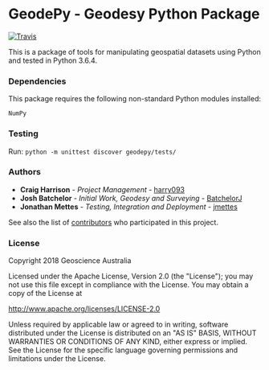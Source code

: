 # GeodePy - Geodesy Python Package

[![Travis](https://img.shields.io/travis/GeoscienceAustralia/GeodePy/master.svg?label=Travis%20CI)](https://travis-ci.org/GeoscienceAustralia/GeodePy)

This is a package of tools for manipulating geospatial datasets using Python and tested in Python 3.6.4.

### Dependencies

This package requires the following non-standard Python modules installed:

```
NumPy
```

### Testing

Run: `python -m unittest discover geodepy/tests/`

### Authors

* **Craig Harrison** - *Project Management* - [harry093](https://github.com/harry093)
* **Josh Batchelor** - *Initial Work, Geodesy and Surveying* - [BatchelorJ](https://github.com/BatchelorJ)
* **Jonathan Mettes** - *Testing, Integration and Deployment* - [jmettes](https://github.com/jmettes)

See also the list of [contributors](https://github.com/GeoscienceAustralia/geodepy/graphs/contributors) who participated in this project.

### License

Copyright 2018 Geoscience Australia

Licensed under the Apache License, Version 2.0 (the "License"); you may not use this file except in compliance with the License. You may obtain a copy of the License at

   http://www.apache.org/licenses/LICENSE-2.0

Unless required by applicable law or agreed to in writing, software distributed under the License is distributed on an "AS IS" BASIS, WITHOUT WARRANTIES OR CONDITIONS OF ANY KIND, either express or implied. See the License for the specific language governing permissions and limitations under the License.

